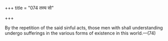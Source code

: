 +++
title = "074 तस्य सो"

+++

By the repetition of the said sinful acts, those men with shall understanding undergo sufferings in the various forms of existence in this world.—(74)